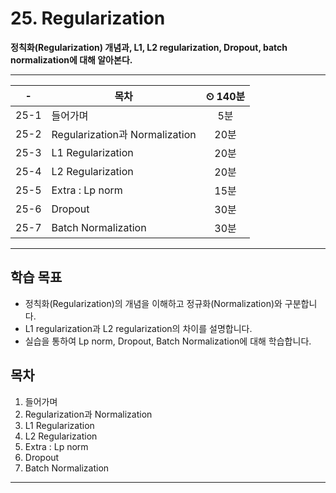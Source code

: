 # 25. Regularization

**정칙화(Regularization) 개념과, L1, L2 regularization, Dropout, batch normalization에 대해 알아본다.**

---

|-|목차|⏲ 140분|
|:---:|---|:---:|
|25-1|들어가며 | 5분|
|25-2| Regularization과 Normalization | 20분|
|25-3| L1 Regularization | 20분|
|25-4| L2 Regularization | 20분|
|25-5| Extra : Lp norm | 15분|
|25-6| Dropout | 30분|
|25-7| Batch Normalization | 30분|

---

## 학습 목표

- 정칙화(Regularization)의 개념을 이해하고 정규화(Normalization)와 구분합니다.
- L1 regularization과 L2 regularization의 차이를 설명합니다.
- 실습을 통하여 Lp norm, Dropout, Batch Normalization에 대해 학습합니다.

## 목차

1. 들어가며
2. Regularization과 Normalization
3. L1 Regularization
4. L2 Regularization
5. Extra : Lp norm
6. Dropout
7. Batch Normalization

---
